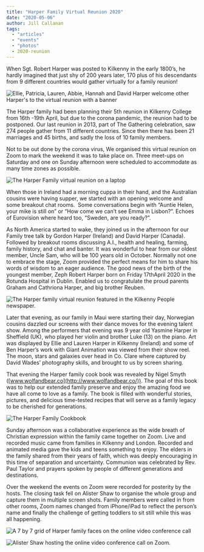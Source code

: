 ```yaml
---
title: "Harper Family Virtual Reunion 2020"
date: "2020-05-06"
author: Jill Callanan
tags:
  - "articles"
  - "events"
  - "photos"
  - 2020-reunion
---
```


When Sgt. Robert Harper was posted to Kilkenny in the early 1800’s, he hardly imagined that just shy of 200 years later, 170 plus of his descendants from 9 different countries would gather virtually for a family reunion!

![Ellie, Patricia, Lauren, Abbie, Hannah and David Harper welcome other Harper's to the virtual reunion with a banner](https://f001.backblazeb2.com/file/harperfamily-media/IMG_20200419_191653-1024x768.jpg)

The Harper family had been planning their 5th reunion in Kilkenny College from 16th -19th April, but due to the corona pandemic, the reunion had to be postponed. Our last reunion in 2013, part of The Gathering celebration, saw 274 people gather from 11 different countries. Since then there has been 21 marriages and 45 births, and sadly the loss of 10 family members.

Not to be out done by the corona virus, We organised this virtual reunion on Zoom to mark the weekend it was to take place on. Three meet-ups on Saturday and one on Sunday afternoon were scheduled to accommodate as many time zones as possible.

![The Harper Family virtual reunion on a laptop](https://f001.backblazeb2.com/file/harperfamily-media/IMG_20200418_154732-1024x768.jpg)

When those in Ireland had a morning cuppa in their hand, and the Australian cousins were having supper, we started with an opening welcome and some breakout chat rooms.  Some conversations begin with “Auntie Helen, your mike is still on” or “How come we can’t see Emma in Lisbon?”. Echoes of Eurovision where heard too, “Sweden, are you ready?”.

As North America started to wake, they joined us in the afternoon for our Family tree talk by Gordon Harper (Ireland) and David Harper (Canada). Followed by breakout rooms discussing A.I., health and healing, farming, family history, and chat and banter. It was wonderful to hear from our oldest member, Uncle Sam, who will be 100 years old in October. Normally not one to embrace the stage, Zoom provided the perfect means for him to share his words of wisdom to an eager audience. The good news of the birth of the youngest member, Zeph Robert Harper born on Friday 17thApril 2020 in the Rotunda Hospital in Dublin. Enabled us to congratulate the proud parents Graham and Cathriona Harper, and big brother Reuben.

![The Harper family virtual reunion featured in the Kilkenny People newspaper.](https://f001.backblazeb2.com/file/harperfamily-media/harper-reunion-kilkenny-people-2020-1024x534.jpeg)

Later that evening, as our family in Maui were starting their day, Norwegian cousins dazzled our screens with their dance moves for the evening talent show. Among the performers that evening was 9 year old Yasmine Harper in Sheffield (UK), who played her violin and brother Luke (13) on the piano. Art was displayed by Ellie and Lauren Harper in Kilkenny (Ireland) and some of Ben Harper’s work with Giant Animation was viewed from their show reel. The moon, stars and galaxies over head in Co. Clare where captured by David Wades’ photography skills, and brought to us by screen sharing.

That evening the Harper family cook book was revealed by Nigel Smyth ([www.wolfandbear.co](http://www.wolfandbear.co/)). The goal of this book was to help our extended family preserve and enjoy the amazing food we have all come to love as a family. The book is filled with wonderful stories, pictures, and delicious time-tested recipes that will serve as a family legacy to be cherished for generations.

![The Harper Family Cookbook](https://f001.backblazeb2.com/file/harperfamily-media/Harper-Family-Cookbook_Inside_Mockup_5-1024x683.jpg)

Sunday afternoon was a collaborative experience as the wide breath of Christian expression within the family came together on Zoom. Live and recorded music came from families in Kilkenny and London. Recorded and animated media gave the kids and teens something to enjoy. The elders in the family shared from their years of faith, which was deeply encouraging in this time of separation and uncertainty. Communion was celebrated by Rev. Paul Taylor and prayers spoken by people of different generations and destinations.

Over the weekend the events on Zoom were recorded for posterity by the hosts. The closing task fell on Alister Shaw to organise the whole group and capture them in multiple screen shots. Family members were called in from other rooms, Zoom names changed from iPhone/iPad to reflect the person’s name and finally the challenge of getting toddlers to sit still while this was all happening.

![A 7 by 7 grid of Harper family faces on the online video conference call](https://f001.backblazeb2.com/file/harperfamily-media/2020-04-19-5-edit-1024x585.png)

![Alister Shaw hosting the online video conference call on Zoom.](https://f001.backblazeb2.com/file/harperfamily-media/2020-04-19-7-copy-1024x573.png)
